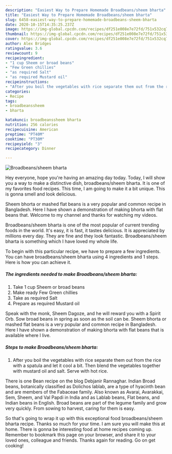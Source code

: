 ```yaml
---
description: "Easiest Way to Prepare Homemade Broadbeans/sheem bharta"
title: "Easiest Way to Prepare Homemade Broadbeans/sheem bharta"
slug: 6458-easiest-way-to-prepare-homemade-broadbeans-sheem-bharta
date: 2020-10-15T14:35:25.237Z
image: https://img-global.cpcdn.com/recipes/df251e008e7e72fd/751x532cq70/broadbeanssheem-bharta-recipe-main-photo.jpg
thumbnail: https://img-global.cpcdn.com/recipes/df251e008e7e72fd/751x532cq70/broadbeanssheem-bharta-recipe-main-photo.jpg
cover: https://img-global.cpcdn.com/recipes/df251e008e7e72fd/751x532cq70/broadbeanssheem-bharta-recipe-main-photo.jpg
author: Alex Bridges
ratingvalue: 3.6
reviewcount: 9
recipeingredient:
- "1 cup Sheem or broad beans"
- "Few Green chillies"
- "as required Salt"
- "as required Mustard oil"
recipeinstructions:
- "After you boil the vegetables with rice separate them out from the rice with a spatula and let it cool a bit. Then blend the vegetables together with mustard oil and salt. Serve with hot rice."
categories:
- Recipe
tags:
- broadbeanssheem
- bharta

katakunci: broadbeanssheem bharta 
nutrition: 256 calories
recipecuisine: American
preptime: "PT40M"
cooktime: "PT30M"
recipeyield: "3"
recipecategory: Dinner

---
```



![Broadbeans/sheem bharta](https://img-global.cpcdn.com/recipes/df251e008e7e72fd/751x532cq70/broadbeanssheem-bharta-recipe-main-photo.jpg)

Hey everyone, hope you're having an amazing day today. Today, I will show you a way to make a distinctive dish, broadbeans/sheem bharta. It is one of my favorites food recipes. This time, I am going to make it a bit unique. This is gonna smell and look delicious.

Sheem bhorta or mashed flat beans is a very popular and common recipe in Bangladesh. Here I have shown a demonstration of making bhorta with flat beans that. Welcome to my channel and thanks for watching my videos.

Broadbeans/sheem bharta is one of the most popular of current trending foods in the world. It's easy, it is fast, it tastes delicious. It is appreciated by millions every day. They are fine and they look fantastic. Broadbeans/sheem bharta is something which I have loved my whole life.


To begin with this particular recipe, we have to prepare a few ingredients. You can have broadbeans/sheem bharta using 4 ingredients and 1 steps. Here is how you can achieve it.

<!--inarticleads1-->

##### The ingredients needed to make Broadbeans/sheem bharta:

1. Take 1 cup Sheem or broad beans
1. Make ready Few Green chillies
1. Take as required Salt
1. Prepare as required Mustard oil


Speak with the monk, Sheem Dagoze, and he will reward you with a Spirit Orb. Sow broad beans in spring as soon as the soil can be. Sheem bhorta or mashed flat beans is a very popular and common recipe in Bangladesh. Here I have shown a demonstration of making bhorta with flat beans that is available where I live. 

<!--inarticleads2-->

##### Steps to make Broadbeans/sheem bharta:

1. After you boil the vegetables with rice separate them out from the rice with a spatula and let it cool a bit. Then blend the vegetables together with mustard oil and salt. Serve with hot rice.


There is one Bean recipe on the blog Debjanir Rannaghar. Indian Broad beans, botanically classified as Dolichos lablab, are a type of hyacinth bean and are members of the Fabaceae family. Also known as Avarai, Avarakkai, Sem, Sheem, and Val Papdi in India and as Lablab beans, Flat beans, and Indian beans in English. Broad beans are part of the legume family and grow very quickly. From sowing to harvest, caring for them is easy. 

So that's going to wrap it up with this exceptional food broadbeans/sheem bharta recipe. Thanks so much for your time. I am sure you will make this at home. There is gonna be interesting food at home recipes coming up. Remember to bookmark this page on your browser, and share it to your loved ones, colleague and friends. Thanks again for reading. Go on get cooking!
